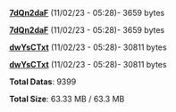 [**7dQn2daF**](/data/7dQn2daF.txt) (11/02/23 - 05:28)- 3659 bytes

[**7dQn2daF**](/data/7dQn2daF.txt) (11/02/23 - 05:28)- 3659 bytes

[**dwYsCTxt**](/data/dwYsCTxt.txt) (11/02/23 - 05:28)- 30811 bytes

[**dwYsCTxt**](/data/dwYsCTxt.txt) (11/02/23 - 05:28)- 30811 bytes

**Total Datas**: 9399

**Total Size**: 63.33 MB / 63.3 MB